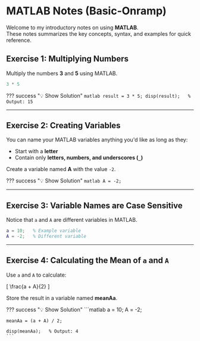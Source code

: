 # MATLAB Notes (Basic-Onramp)

Welcome to my introductory notes on using **MATLAB**.  
These notes summarizes the key concepts, syntax, and examples for quick reference.  


## Exercise 1: Multiplying Numbers

Multiply the numbers **3** and **5** using MATLAB.

```matlab
3 * 5
```

??? success "💡 Show Solution"
    ```matlab
    result = 3 * 5;
    disp(result);   % Output: 15
    ```

---

## Exercise 2: Creating Variables

You can name your MATLAB variables anything you'd like as long as they:

- Start with a **letter**
- Contain only **letters, numbers, and underscores (`_`)**


Create a variable named **A** with the value `-2`.

??? success "💡 Show Solution"
    ```matlab
    A = -2;
    ```

---

## Exercise 3: Variable Names are Case Sensitive

Notice that `a` and `A` are different variables in MATLAB.

```matlab
a = 10;   % Example variable
A = -2;   % Different variable
```

---

## Exercise 4: Calculating the Mean of `a` and `A`

Use `a` and `A` to calculate:

\[
\frac{a + A}{2}
\]

Store the result in a variable named **meanAa**.

??? success "💡 Show Solution"
    ```matlab
    a = 10;
    A = -2;

    meanAa = (a + A) / 2;

    disp(meanAa);   % Output: 4
    ```


